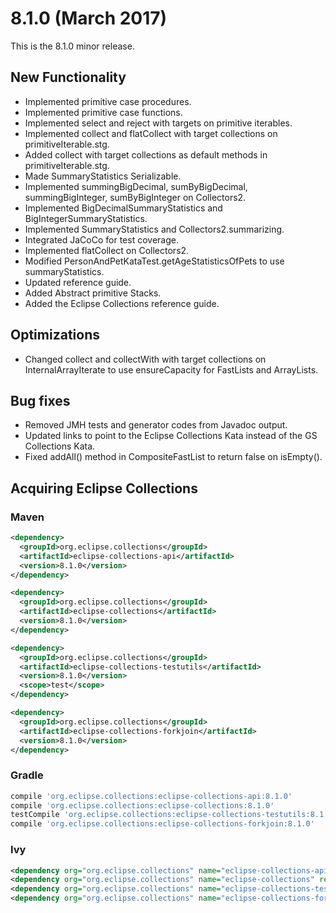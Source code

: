 8.1.0 (March 2017)
====================

This is the 8.1.0 minor release.   

New Functionality
-----------------

* Implemented primitive case procedures.
* Implemented primitive case functions.
* Implemented select and reject with targets on primitive iterables.
* Implemented collect and flatCollect with target collections on primitiveIterable.stg.
* Added collect<Primitives> with target collections as default methods in primitiveIterable.stg.
* Made SummaryStatistics Serializable.
* Implemented summingBigDecimal, sumByBigDecimal, summingBigInteger, sumByBigInteger on Collectors2. 
* Implemented BigDecimalSummaryStatistics and BigIntegerSummaryStatistics.
* Implemented SummaryStatistics and Collectors2.summarizing.
* Integrated JaCoCo for test coverage.
* Implemented flatCollect on Collectors2.
* Modified PersonAndPetKataTest.getAgeStatisticsOfPets to use summaryStatistics.
* Updated reference guide.
* Added Abstract primitive Stacks.
* Added the Eclipse Collections reference guide.

Optimizations
-------------

* Changed collect and collectWith with target collections on InternalArrayIterate to use ensureCapacity for FastLists and ArrayLists.

Bug fixes
---------

* Removed JMH tests and generator codes from Javadoc output.
* Updated links to point to the Eclipse Collections Kata instead of the GS Collections Kata.
* Fixed addAll() method in CompositeFastList to return false on isEmpty().

Acquiring Eclipse Collections
-----------------------------

### Maven

```xml
<dependency>
  <groupId>org.eclipse.collections</groupId>
  <artifactId>eclipse-collections-api</artifactId>
  <version>8.1.0</version>
</dependency>

<dependency>
  <groupId>org.eclipse.collections</groupId>
  <artifactId>eclipse-collections</artifactId>
  <version>8.1.0</version>
</dependency>

<dependency>
  <groupId>org.eclipse.collections</groupId>
  <artifactId>eclipse-collections-testutils</artifactId>
  <version>8.1.0</version>
  <scope>test</scope>
</dependency>

<dependency>
  <groupId>org.eclipse.collections</groupId>
  <artifactId>eclipse-collections-forkjoin</artifactId>
  <version>8.1.0</version>
</dependency>
```

### Gradle

```groovy
compile 'org.eclipse.collections:eclipse-collections-api:8.1.0'
compile 'org.eclipse.collections:eclipse-collections:8.1.0'
testCompile 'org.eclipse.collections:eclipse-collections-testutils:8.1.0'
compile 'org.eclipse.collections:eclipse-collections-forkjoin:8.1.0'
```

### Ivy

```xml
<dependency org="org.eclipse.collections" name="eclipse-collections-api" rev="8.1.0" />
<dependency org="org.eclipse.collections" name="eclipse-collections" rev="8.1.0" />
<dependency org="org.eclipse.collections" name="eclipse-collections-testutils" rev="8.1.0" />
<dependency org="org.eclipse.collections" name="eclipse-collections-forkjoin" rev="8.1.0"/>
```

